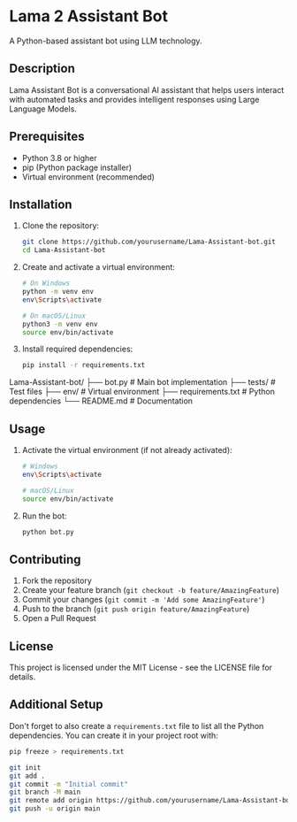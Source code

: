 # Lama 2 Assistant Bot

A Python-based assistant bot using LLM technology.

## Description

Lama Assistant Bot is a conversational AI assistant that helps users interact with automated tasks and provides intelligent responses using Large Language Models.

## Prerequisites

- Python 3.8 or higher
- pip (Python package installer)
- Virtual environment (recommended)

## Installation

1. Clone the repository:
    ```bash
    git clone https://github.com/yourusername/Lama-Assistant-bot.git
    cd Lama-Assistant-bot
    ```

2. Create and activate a virtual environment:
    ```bash
    # On Windows
    python -m venv env
    env\Scripts\activate

    # On macOS/Linux
    python3 -m venv env
    source env/bin/activate
    ```

3. Install required dependencies:
    ```bash
    pip install -r requirements.txt
    ```

Lama-Assistant-bot/
├── bot.py                 # Main bot implementation
├── tests/                 # Test files
├── env/                   # Virtual environment
├── requirements.txt       # Python dependencies
└── README.md              # Documentation
## Usage

1. Activate the virtual environment (if not already activated):
    ```bash
    # Windows
    env\Scripts\activate

    # macOS/Linux
    source env/bin/activate
    ```

2. Run the bot:
    ```bash
    python bot.py
    ```

## Contributing

1. Fork the repository
2. Create your feature branch (`git checkout -b feature/AmazingFeature`)
3. Commit your changes (`git commit -m 'Add some AmazingFeature'`)
4. Push to the branch (`git push origin feature/AmazingFeature`)
5. Open a Pull Request

## License

This project is licensed under the MIT License - see the LICENSE file for details.

## Additional Setup

Don't forget to also create a `requirements.txt` file to list all the Python dependencies. You can create it in your project root with:
```bash
pip freeze > requirements.txt

git init
git add .
git commit -m "Initial commit"
git branch -M main
git remote add origin https://github.com/yourusername/Lama-Assistant-bot.git
git push -u origin main
